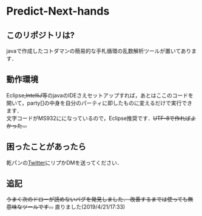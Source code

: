 # Predict-Next-hands

## このリポジトリは?
javaで作成したコトダマンの簡易的な手札循環の乱数解析ツールが置いてあります．

## 動作環境
Eclipse~~,IntelliJ~~等のjavaのIDEさえセットアップすれば，あとはここのコードを開いて，party[]の中身を自分のパーティに即したものに変えるだけで実行できます．<br>文字コードがMS932にになっているので，Eclipse推奨です．~~UTF-8で作ればよかった...~~

## 困ったことがあったら
乾パンの[Twitter](https://twitter.com/kanpan_kot)にリプかDMを送ってください．

## 追記
~~うまく次のドローが読めないバグを発見しました．
改善するまでは使っても無意味なツールです...~~
直りました(2019/4/21/17:33)
